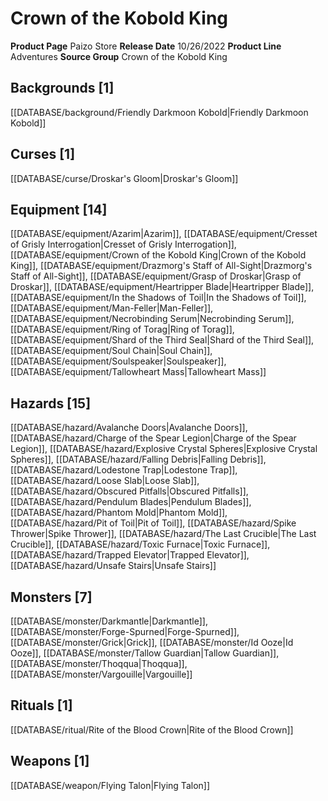 ﻿---
id: '148'
name: Crown of the Kobold King
rarity: Common
rus_type_level: null
source: null
trait: null
type: Source

---
# Crown of the Kobold King

**Product Page** Paizo Store
**Release Date** 10/26/2022
**Product Line** Adventures
**Source Group** Crown of the Kobold King

## Backgrounds [1]

[[DATABASE/background/Friendly Darkmoon Kobold|Friendly Darkmoon Kobold]]

## Curses [1]

[[DATABASE/curse/Droskar's Gloom|Droskar's Gloom]]

## Equipment [14]

[[DATABASE/equipment/Azarim|Azarim]], [[DATABASE/equipment/Cresset of Grisly Interrogation|Cresset of Grisly Interrogation]], [[DATABASE/equipment/Crown of the Kobold King|Crown of the Kobold King]], [[DATABASE/equipment/Drazmorg's Staff of All-Sight|Drazmorg's Staff of All-Sight]], [[DATABASE/equipment/Grasp of Droskar|Grasp of Droskar]], [[DATABASE/equipment/Heartripper Blade|Heartripper Blade]], [[DATABASE/equipment/In the Shadows of Toil|In the Shadows of Toil]], [[DATABASE/equipment/Man-Feller|Man-Feller]], [[DATABASE/equipment/Necrobinding Serum|Necrobinding Serum]], [[DATABASE/equipment/Ring of Torag|Ring of Torag]], [[DATABASE/equipment/Shard of the Third Seal|Shard of the Third Seal]], [[DATABASE/equipment/Soul Chain|Soul Chain]], [[DATABASE/equipment/Soulspeaker|Soulspeaker]], [[DATABASE/equipment/Tallowheart Mass|Tallowheart Mass]]

## Hazards [15]

[[DATABASE/hazard/Avalanche Doors|Avalanche Doors]], [[DATABASE/hazard/Charge of the Spear Legion|Charge of the Spear Legion]], [[DATABASE/hazard/Explosive Crystal Spheres|Explosive Crystal Spheres]], [[DATABASE/hazard/Falling Debris|Falling Debris]], [[DATABASE/hazard/Lodestone Trap|Lodestone Trap]], [[DATABASE/hazard/Loose Slab|Loose Slab]], [[DATABASE/hazard/Obscured Pitfalls|Obscured Pitfalls]], [[DATABASE/hazard/Pendulum Blades|Pendulum Blades]], [[DATABASE/hazard/Phantom Mold|Phantom Mold]], [[DATABASE/hazard/Pit of Toil|Pit of Toil]], [[DATABASE/hazard/Spike Thrower|Spike Thrower]], [[DATABASE/hazard/The Last Crucible|The Last Crucible]], [[DATABASE/hazard/Toxic Furnace|Toxic Furnace]], [[DATABASE/hazard/Trapped Elevator|Trapped Elevator]], [[DATABASE/hazard/Unsafe Stairs|Unsafe Stairs]]

## Monsters [7]

[[DATABASE/monster/Darkmantle|Darkmantle]], [[DATABASE/monster/Forge-Spurned|Forge-Spurned]], [[DATABASE/monster/Grick|Grick]], [[DATABASE/monster/Id Ooze|Id Ooze]], [[DATABASE/monster/Tallow Guardian|Tallow Guardian]], [[DATABASE/monster/Thoqqua|Thoqqua]], [[DATABASE/monster/Vargouille|Vargouille]]

## Rituals [1]

[[DATABASE/ritual/Rite of the Blood Crown|Rite of the Blood Crown]]

## Weapons [1]

[[DATABASE/weapon/Flying Talon|Flying Talon]]